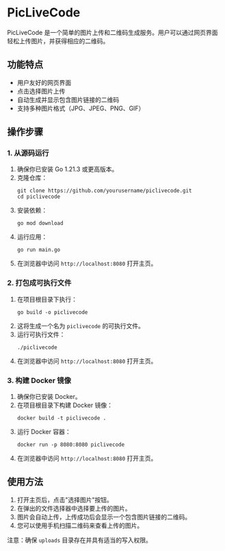 # PicLiveCode

PicLiveCode 是一个简单的图片上传和二维码生成服务。用户可以通过网页界面轻松上传图片，并获得相应的二维码。

## 功能特点

- 用户友好的网页界面
- 点击选择图片上传
- 自动生成并显示包含图片链接的二维码
- 支持多种图片格式（JPG、JPEG、PNG、GIF）

## 操作步骤

### 1. 从源码运行

1. 确保你已安装 Go 1.21.3 或更高版本。
2. 克隆仓库：
   ```
   git clone https://github.com/yourusername/piclivecode.git
   cd piclivecode
   ```
3. 安装依赖：
   ```
   go mod download
   ```
4. 运行应用：
   ```
   go run main.go
   ```
5. 在浏览器中访问 `http://localhost:8080` 打开主页。

### 2. 打包成可执行文件

1. 在项目根目录下执行：
   ```
   go build -o piclivecode
   ```
2. 这将生成一个名为 `piclivecode` 的可执行文件。
3. 运行可执行文件：
   ```
   ./piclivecode
   ```
4. 在浏览器中访问 `http://localhost:8080` 打开主页。

### 3. 构建 Docker 镜像

1. 确保你已安装 Docker。
2. 在项目根目录下构建 Docker 镜像：
   ```
   docker build -t piclivecode .
   ```
3. 运行 Docker 容器：
   ```
   docker run -p 8080:8080 piclivecode
   ```
4. 在浏览器中访问 `http://localhost:8080` 打开主页。

## 使用方法

1. 打开主页后，点击"选择图片"按钮。
2. 在弹出的文件选择器中选择要上传的图片。
3. 图片会自动上传，上传成功后会显示一个包含图片链接的二维码。
4. 您可以使用手机扫描二维码来查看上传的图片。

注意：确保 `uploads` 目录存在并具有适当的写入权限。
